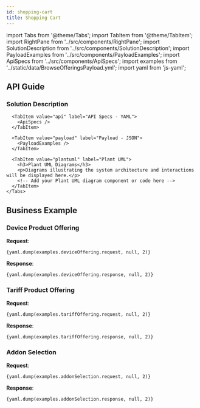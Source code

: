 ```yaml
---
id: shopping-cart
title: Shopping Cart
---
```



import Tabs from '@theme/Tabs';
import TabItem from '@theme/TabItem';
import RightPane from '../src/components/RightPane'; 
import SolutionDescription from '../src/components/SolutionDescription';
import PayloadExamples from '../src/components/PayloadExamples';
import ApiSpecs from '../src/components/ApiSpecs';
import examples from '../static/data/BrowseOfferingsPayload.yml'; 
import yaml from 'js-yaml'; 

## API Guide

<div className="container">
  <div className="tabs-pane">
    <Tabs>
      <TabItem value="description" label="Solution Description" default>
        <h3>Solution Description</h3>
        <SolutionDescription 
          initialText={`To display the Shopping Cart, Product added to the cart, Able to delete cart.`} 
        />
      </TabItem>

      <TabItem value="api" label="API Specs - YAML">
        <ApiSpecs /> 
      </TabItem>

      <TabItem value="payload" label="Payload - JSON">
        <PayloadExamples />  
      </TabItem>

      <TabItem value="plantuml" label="Plant UML">
        <h3>Plant UML Diagrams</h3>
        <p>Diagrams illustrating the system architecture and interactions will be displayed here.</p>
        <!-- Add your Plant UML diagram component or code here -->
      </TabItem>
    </Tabs>
  </div>
</div>


## Business Example 

### Device Product Offering

**Request**:
<pre>
<code>{yaml.dump(examples.deviceOffering.request, null, 2)}</code>
</pre>

**Response**:
<pre>
<code>{yaml.dump(examples.deviceOffering.response, null, 2)}</code>
</pre>

### Tariff Product Offering

**Request**:
<pre>
<code>{yaml.dump(examples.tariffOffering.request, null, 2)}</code>
</pre>

**Response**:
<pre>
<code>{yaml.dump(examples.tariffOffering.response, null, 2)}</code>
</pre>

### Addon Selection

**Request**:
<pre>
<code>{yaml.dump(examples.addonSelection.request, null, 2)}</code>
</pre>

**Response**:
<pre>
<code>{yaml.dump(examples.addonSelection.response, null, 2)}</code>
</pre>